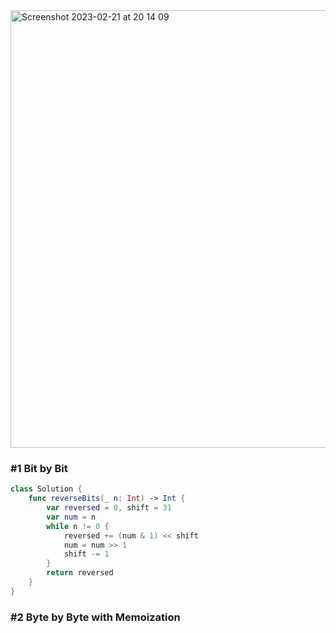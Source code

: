 <img width="700" alt="Screenshot 2023-02-21 at 20 14 09" src="https://user-images.githubusercontent.com/73763976/220448617-8146f738-b695-44c6-abf4-4ed3345460c4.png">


### #1 Bit by Bit
```swift
class Solution {
    func reverseBits(_ n: Int) -> Int {
        var reversed = 0, shift = 31
        var num = n
        while n != 0 { 
            reversed += (num & 1) << shift
            num = num >> 1
            shift -= 1
        }
        return reversed
    }
}
```


### #2 Byte by Byte with Memoization
```swift
```
